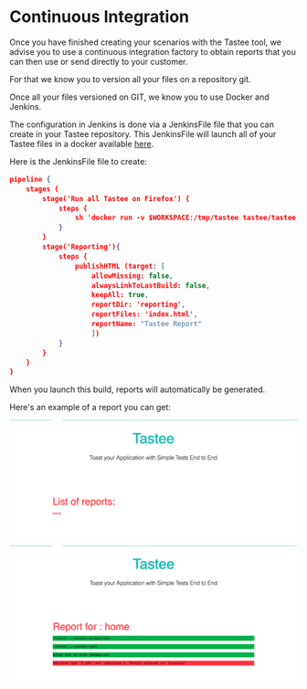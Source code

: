 # Continuous Integration

Once you have finished creating your scenarios with the Tastee tool, we advise you to use a continuous integration factory to obtain reports that you can then use or send directly to your customer.

For that we know you to version all your files on a repository git.

Once all your files versioned on GIT, we know you to use Docker and Jenkins.

The configuration in Jenkins is done via a JenkinsFile file that you can create in your Tastee repository. This JenkinsFile will launch all of your Tastee files in a docker available [here](https://hub.docker.com/r/tastee/tastee/).

Here is the JenkinsFile file to create:

```json
pipeline {
    stages {
        stage('Run all Tastee on Firefox') {
            steps {                
                sh 'docker run -v $WORKSPACE:/tmp/tastee tastee/tastee -b firefox -h true -o /tmp/tastee/reporting /tmp/tastee/scenarii'
            }
        }
        stage('Reporting'){
            steps {
                publishHTML (target: [
                    allowMissing: false,
                    alwaysLinkToLastBuild: false,
                    keepAll: true,
                    reportDir: 'reporting',
                    reportFiles: 'index.html',
                    reportName: "Tastee Report"
                    ])
            }
        }
    }
}

```

When you launch this build, reports will automatically be generated.

Here's an example of a report you can get:

![alt text](https://github.com/tastee/tastee.github.io/blob/master/reporting_home.png?raw=true "Index of Reporting")

![alt text](https://github.com/tastee/tastee.github.io/blob/master/reporting_example.png?raw=true "Result of your tastee file")
